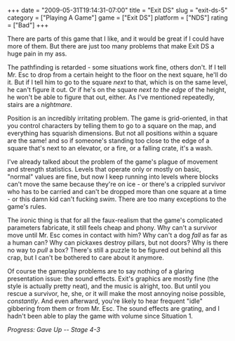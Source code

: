 +++
date = "2009-05-31T19:14:31-07:00"
title = "Exit DS"
slug = "exit-ds-5"
category = ["Playing A Game"]
game = ["Exit DS"]
platform = ["NDS"]
rating = ["Bad"]
+++

There are parts of this game that I like, and it would be great if I could have more of them.  But there are just too many problems that make Exit DS a huge pain in my ass.

The pathfinding is retarded - some situations work fine, others don't.  If I tell Mr. Esc to drop from a certain height to the floor on the next square, he'll do it.  But if I tell him to go to the square <i>next</i> to that, which is on the same level, he can't figure it out.  Or if he's on the square <i>next to the edge</i> of the height, he won't be able to figure that out, either.  As I've mentioned repeatedly, stairs are a <i>nightmare</i>.

Position is an incredibly irritating problem.  The game is grid-oriented, in that you control characters by telling them to go to a square on the map, and everything has squarish dimensions.  But not all positions within a square are the same! and so if someone's standing too close to the edge of a square that's next to an elevator, or a fire, or a falling crate, it's a wash.

I've already talked about the problem of the game's plague of movement and strength statistics.  Levels that operate only or mostly on basic, "normal" values are fine, but now I keep running into levels where blocks can't move the same because they're on ice - or there's a crippled survivor who has to be carried and can't be dropped more than one square at a time - or this damn kid can't fucking <i>swim</i>.  There are too many exceptions to the game's rules.

The ironic thing is that for all the faux-realism that the game's complicated parameters fabricate, it still feels cheap and phony.  Why can't a survivor move until Mr. Esc comes in contact with him?  Why can't a dog <i>fall</i> as far as a human can?  Why can pickaxes destroy pillars, but not doors?  Why is there no way to <i>pull</i> a box?  There's still a puzzle to be figured out behind all this crap, but I can't be bothered to care about it anymore.

Of course the gameplay problems are to say nothing of a glaring presentation issue: the sound effects.  Exit's graphics are mostly fine (the style is actually pretty neat), and the music is alright, too.  But until you rescue a survivor, he, she, or it will make the most annoying noise possible, <i>constantly</i>.  And even afterward, you're likely to hear frequent "idle" gibbering from them or from Mr. Esc.  The sound effects are grating, and I hadn't been able to play the game with volume since Situation 1.

<i>Progress: Gave Up -- Stage 4-3</i>